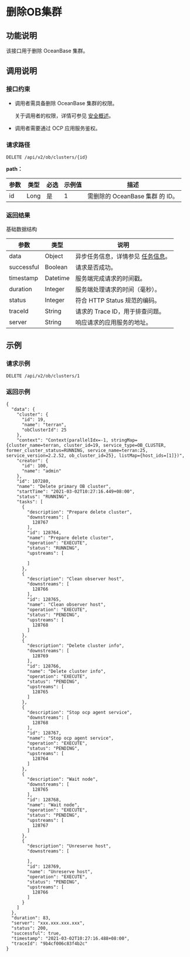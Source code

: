 删除OB集群
===========================

功能说明
-------------------------

该接口用于删除 OceanBase 集群。

调用说明
-------------------------

### 接口约束

* 调用者需具备删除 OceanBase 集群的权限。

  关于调用者的权限，详情可参见 [安全概述](../../3.ob-cloud-platform/3.userguide-features/7.system-management-features/3.security-overview.md)。
  
* 调用者需要通过 OCP 应用服务鉴权。

### 请求路径

`DELETE /api/v2/ob/clusters/{id}`

**path：**

| 参数 |  类型  | 必选 | 示例值 |           描述            |
|----|------|----|-----|-------------------------|
| id | Long | 是  | 1   | 需删除的 OceanBase 集群 的 ID。 |

### 返回结果

基础数据结构

|     参数     |    类型    |                                说明                                |
|------------|----------|------------------------------------------------------------------|
| data       | Object   | 异步任务信息，详情参见 [任务信息](../15.api-appendix/1.task-information.md)。 |
| successful | Boolean  | 请求是否成功。                                                          |
| timestamp  | Datetime | 服务端完成请求的时间戳。                                                     |
| duration   | Integer  | 服务端处理请求的时间（毫秒）。                                                  |
| status     | Integer  | 符合 HTTP Status 规范的编码。                                            |
| traceId    | String   | 请求的 Trace ID，用于排查问题。                                             |
| server     | String   | 响应请求的应用服务的地址。                                                    |

示例
-----------------------

### 请求示例

`DELETE /api/v2/ob/clusters/1`

### 返回示例

```unknow
{
  "data": {
    "cluster": {
      "id": 19,
      "name": "terran",
      "obClusterId": 25
    },
    "context": "Context(parallelIdx=-1, stringMap={cluster_name=terran, cluster_id=19, service_type=OB_CLUSTER, former_cluster_status=RUNNING, service_name=terran:25, service_version=2.2.52, ob_cluster_id=25}, listMap={host_ids=[1]})",
    "creator": {
      "id": 100,
      "name": "admin"
    },
    "id": 107280,
    "name": "Delete primary OB cluster",
    "startTime": "2021-03-02T10:27:16.449+08:00",
    "status": "RUNNING",
    "tasks": [
      {
        "description": "Prepare delete cluster",
        "downstreams": [
          128767
        ],
        "id": 128764,
        "name": "Prepare delete cluster",
        "operation": "EXECUTE",
        "status": "RUNNING",
        "upstreams": [
          
        ]
      },
      {
        "description": "Clean observer host",
        "downstreams": [
          128766
        ],
        "id": 128765,
        "name": "Clean observer host",
        "operation": "EXECUTE",
        "status": "PENDING",
        "upstreams": [
          128768
        ]
      },
      {
        "description": "Delete cluster info",
        "downstreams": [
          128769
        ],
        "id": 128766,
        "name": "Delete cluster info",
        "operation": "EXECUTE",
        "status": "PENDING",
        "upstreams": [
          128765
        ]
      },
      {
        "description": "Stop ocp agent service",
        "downstreams": [
          128768
        ],
        "id": 128767,
        "name": "Stop ocp agent service",
        "operation": "EXECUTE",
        "status": "PENDING",
        "upstreams": [
          128764
        ]
      },
      {
        "description": "Wait node",
        "downstreams": [
          128765
        ],
        "id": 128768,
        "name": "Wait node",
        "operation": "EXECUTE",
        "status": "PENDING",
        "upstreams": [
          128767
        ]
      },
      {
        "description": "Unreserve host",
        "downstreams": [
          
        ],
        "id": 128769,
        "name": "Unreserve host",
        "operation": "EXECUTE",
        "status": "PENDING",
        "upstreams": [
          128766
        ]
      }
    ]
  },
  "duration": 83,
  "server": "xxx.xxx.xxx.xxx",
  "status": 200,
  "successful": true,
  "timestamp": "2021-03-02T10:27:16.488+08:00",
  "traceId": "9b4cf006c83f4b2c"
}
```
